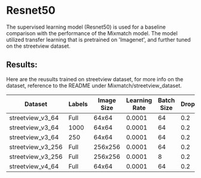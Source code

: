 # Resnet50

The supervised learning model (Resnet50) is used for a baseline comparison with the performance of the Mixmatch model.
The model utilized transfer learning that is pretrained on 'Imagenet', and further tuned on the streetview dataset.

## Results:
Here are the reusults trained on streetview dataset, for more info on the dataset, reference to the README under Mixmatch/streetview_dataset.

| Dataset           | Labels | Image Size | Learning Rate | Batch Size | Dropout | Pretrained | Accuracy |
|-------------------|--------|------------|---------------|------------|---------|------------|----------|
| streetview_v3_64  | Full   | 64x64      | 0.0001        | 64         | 0.2     | Yes        | 78.1     |
| streetview_v3_64  | 1000   | 64x64      | 0.0001        | 64         | 0.2     | Yes        | 0.679    |
| streetview_v3_64  | 250    | 64x64      | 0.0001        | 64         | 0.2     | Yes        | 0.523    |
| streetview_v3_256 | Full   | 256x256    | 0.0001        | 64         | 0.2     | Yes        | 86.4     |
| streetview_v3_256 | Full   | 256x256    | 0.0001        | 8          | 0.2     | Yes        | 84.48    |
| streetview_v4_64  | Full   | 64x64      | 0.0001        | 64         | 0.2     | No         | 73.8     |